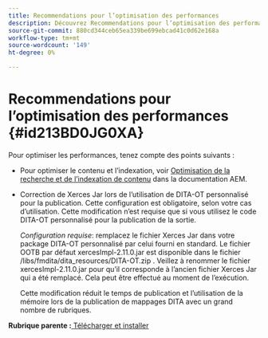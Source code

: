 ```yaml
---
title: Recommendations pour l’optimisation des performances
description: Découvrez Recommendations pour l’optimisation des performances
source-git-commit: 880cd344ceb65ea339be699ebcad41c0d62e168a
workflow-type: tm+mt
source-wordcount: '149'
ht-degree: 0%

---
```


# Recommendations pour l’optimisation des performances {#id213BD0JG0XA}

Pour optimiser les performances, tenez compte des points suivants :

- Pour optimiser le contenu et l’indexation, voir [Optimisation de la recherche et de l’indexation de contenu](https://experienceleague.adobe.com/docs/experience-manager-cloud-service/operations/indexing.html?lang=fr) dans la documentation AEM.

- Correction de Xerces Jar lors de l’utilisation de DITA-OT personnalisé pour la publication. Cette configuration est obligatoire, selon votre cas d’utilisation. Cette modification n’est requise que si vous utilisez le code DITA-OT personnalisé pour la publication de la sortie.

  *Configuration requise*: remplacez le fichier Xerces Jar dans votre package DITA-OT personnalisé par celui fourni en standard. Le fichier OOTB par défaut xercesImpl-2.11.0.jar est disponible dans le fichier /libs/fmdita/dita\_resources/DITA-OT.zip . Veillez à renommer le fichier xercesImpl-2.11.0.jar pour qu’il corresponde à l’ancien fichier Xerces Jar qui a été remplacé. Cela peut être effectué au moment de l’exécution.

  Cette modification réduit le temps de publication et l’utilisation de la mémoire lors de la publication de mappages DITA avec un grand nombre de rubriques.


**Rubrique parente :**[ Télécharger et installer](download-install.md)
